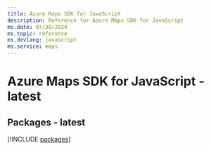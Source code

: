 ```yaml
---
title: Azure Maps SDK for JavaScript
description: Reference for Azure Maps SDK for JavaScript
ms.date: 07/30/2024
ms.topic: reference
ms.devlang: javascript
ms.service: maps
---
```

# Azure Maps SDK for JavaScript - latest
## Packages - latest
[!INCLUDE [packages](maps-index.md)]